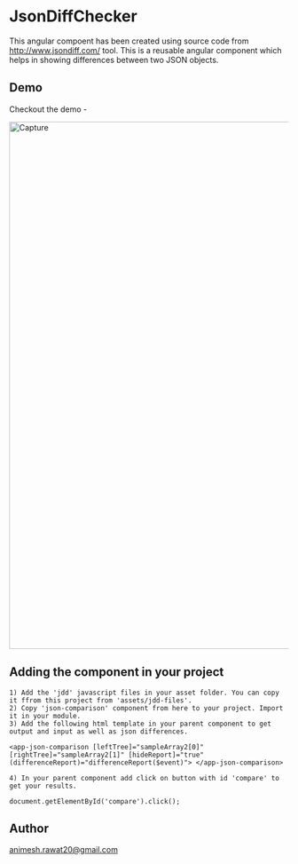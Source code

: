 # JsonDiffChecker

This angular compoent has been created using source code from  http://www.jsondiff.com/ tool. 
This is a reusable angular component which helps in showing differences between two JSON objects.

## Demo

Checkout the demo - 

<img width="950" alt="Capture" src="https://user-images.githubusercontent.com/25823744/112673700-09be5900-8e8b-11eb-83b9-1ea7622c89d9.PNG">

## Adding the component in your project
```
1) Add the 'jdd' javascript files in your asset folder. You can copy it ffrom this project from 'assets/jdd-files'.
2) Copy 'json-comparison' component from here to your project. Import it in your module.
3) Add the following html template in your parent component to get output and input as well as json differences.
```
`
<app-json-comparison
 [leftTree]="sampleArray2[0]"
 [rightTree]="sampleArray2[1]"
 [hideReport]="true"
 (differenceReport)="differenceReport($event)">
</app-json-comparison>
`
```
4) In your parent component add click on button with id 'compare' to get your results.
```
`
document.getElementById('compare').click();
`

## Author

animesh.rawat20@gmail.com
